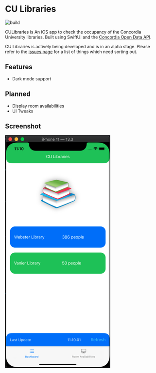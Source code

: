 # CU Libraries

![build](https://github.com/markjamesm/cu-libraries/workflows/build/badge.svg?branch=master)

CULibraries is An iOS app to check the occupancy of the Concordia University libraries. Built using SwiftUI and the [Concordia Open Data API](https://github.com/opendataConcordiaU/documentation).

CU Libraries is actively being developed and is in an alpha stage. Please refer to the [issues page](https://github.com/markjamesm/cu-libraries/issues) for a list of things which need sorting out.   

## Features

* Dark mode support 

## Planned

* Display room availabilities
* UI Tweaks

## Screenshot

![CU Libraries iOS app screenshot](culibraries-screenshot.png)
